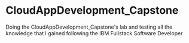 # CloudAppDevelopment_Capstone
Doing the CloudAppDevelopment_Capstone's lab and testing all the knowledge that I gained following the IBM Fullstack Software Developer
